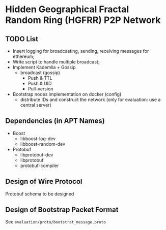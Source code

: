 # Hidden Geographical Fractal Random Ring (HGFRR) P2P Network

## TODO List

- Insert logging for broadcasting, sending, receiving messages for ethereum;
- Write script to handle multiple broadcast;
- Implement Kademlia + Gossip
	- broadcast (gossip)
		- Push & TTL
		- Push & UID
		- Pull-version
- Bootstrap nodes implementation on docker (config)
	- distribute IDs and construct the network (only for evaluation: use a central server)

## Dependencies (in APT Names)
- Boost
	- libboost-log-dev
	- libboost-random-dev
- Protobuf
	- libprotobuf-dev
	- libprotobuf
	- protobuf-compiler

## Design of Wire Protocol
Protobuf schema to be designed

## Design of Bootstrap Packet Format
See `evaluation/proto/bootstrat_message.proto`